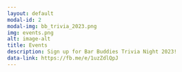 ```yaml
---
layout: default
modal-id: 2
modal-img: bb_trivia_2023.png
img: events.png
alt: image-alt
title: Events
description: Sign up for Bar Buddies Trivia Night 2023!
data-link: https://fb.me/e/1uzZdlQpJ
---
```

